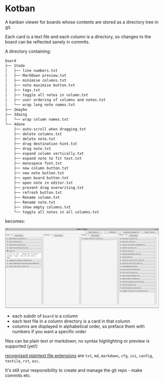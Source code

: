 Kotban
======

A kanban viewer for boards whose contents are stored as a directory tree in git.

Each card is a text file and each column is a directory, 
so changes to the board can be reflected sanely in commits.

A directory containing:

```
board
├── 1todo
│   ├── line numbers.txt
│   ├── MarkDown preview.txt
│   ├── minimise columns.txt
│   ├── note maximise button.txt
│   ├── tags.txt
│   ├── toggle all notes in column.txt
│   ├── user ordering of columns and notes.txt
│   └── wrap long note names.txt
├── 2maybe
├── 3doing
│   └── wrap column names.txt
└── 4done
    ├── auto-scroll when dragging.txt
    ├── delete columns.txt
    ├── delete note.txt
    ├── drag destination hint.txt
    ├── drag note.txt
    ├── expand column vertically.txt
    ├── expand note to fit text.txt
    ├── monospace font.txt
    ├── new column button.txt
    ├── new note button.txt
    ├── open board button.txt
    ├── open note in editor.txt
    ├── prevent drag overwriting.txt
    ├── refresh button.txt
    ├── Rename column.txt
    ├── Rename note.txt
    ├── show empty columns.txt
    └── toggle all notes in all columns.txt

```

becomes:

![application screenshot](screenshot.png)

* each subdir of `board` is a column
* each text file in a column directory is a card in that column 
* columns are displayed in alphabetical order, so preface them with numbers if you want a specific order

files can be plain text or markdown; no syntax highlighting or preview is supported (yet!)

[recognised plaintext file extensions](src/main/kotlin/com/github/medavox/kotban/FileExtensions.kt) are `txt`, `md`, `markdown`, `cfg`, `ini`, `config`, `textile`, `rst`, `asc`.

It's still your responsibility to create and manage the git repo - make commits etc.
